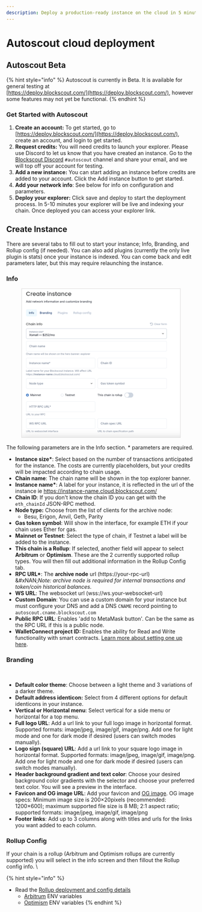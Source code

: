 ```yaml
---
description: Deploy a production-ready instance on the cloud in 5 minutes
---
```


# Autoscout cloud deployment

## Autoscout Beta

{% hint style="info" %}
Autoscout is currently in Beta. It is available for general testing at\
[https://deploy.blockscout.com/](https://deploy.blockscout.com/), however some features may not yet be functional.
{% endhint %}

### Get Started with Autoscout

1. **Create an account:** To get started, go to [https://deploy.blockscout.com/](https://deploy.blockscout.com/), create an account, and login to get started.
2. **Request credits:** You will need credits to launch your explorer. Please use Discord to let us know that you have created an instance. Go to the [Blockscout Discord](https://discord.gg/blockscout) `#autoscout` channel and share your email, and we will top off your account for testing.
3. **Add a new instance:** You can start adding an instance before credits are added to your account. Click the Add instance button to get started.
4. **Add your network info**: See below for info on configuration and parameters.
5. **Deploy your explorer:** Click save and deploy to start the deployment process. In 5-10 minutes your explorer will be live and indexing your chain. Once deployed you can access your explorer link.

## Create Instance

There are several tabs to fill out to start your instance; Info, Branding, and Rollup config (if needed). You can also add plugins (currently the only live plugin is stats) once your instance is indexed. You can come back and edit parameters later, but this may require relaunching the instance.

### Info

<figure><img src="../.gitbook/assets/create-instance.png" alt=""><figcaption></figcaption></figure>

The following parameters are in the Info section. \* parameters are required.

* **Instance size\***: Select based on the number of transactions anticipated for the instance. The costs are currently placeholders, but your credits will be impacted according to chain usage.
* **Chain name**: The chain name will be shown in the top explorer banner.
* **Instance name\***: A label for your instance, it is reflected in the url of the instance ie https://instance-name.cloud.blockscout.com/
* **Chain ID**: If you don't know the chain ID you can get with the `eth_chainId` JSON-RPC method.
* **Node type:** Choose from the list of clients for the archive node:
  * Besu, Erigon, Anvil, Geth, Parity
* **Gas token symbol**: Will show in the interface, for example ETH if your chain uses Ether for gas.
* **Mainnet or Testnet**: Select the type of chain, if Testnet a label will be added to the instance.
* **This chain is a Rollup**: If selected, another field will appear to select **Arbitrum** or **Optimism**. These are the 2 currently supported rollup types. You will then fill out additional information in the Rollup Config tab.
* **RPC URL\***: The **archive node** url (https://your-rpc-url)\
  &#xNAN;_&#x4E;ote: archive node is required for internal transactions and token/coin historical balances._&#x20;
* **WS URL**: The websocket url (wss://ws.your-websocket-url)
* **Custom Domain**: You can use a custom domain for your instance but must configure your DNS and add a DNS `CNAME` record pointing to `autoscout.cname.blockscout.com`
* **Public RPC URL**: Enables 'add to MetaMask button'. Can be the same as the RPC URL if this is a public node.
* **WalletConnect project ID:** Enables the ability for Read and Write functionality with smart contracts. [Learn more about setting one up here](../setup/configuration-options/walletconnect-project-id-for-contract-read-write.md).

### Branding

<figure><img src="../.gitbook/assets/customize-layout.png" alt=""><figcaption></figcaption></figure>

* **Default color theme**: Choose between a light theme and 3 variations of a darker theme.
* **Default address identicon:** Select from 4 different options for default identicons in your instance.
* **Vertical or Horizontal menu**: Select vertical for a side menu or horizontal for a top menu.
* **Full logo URL**: Add a url link to your full logo image in horizontal format. Supported formats: image/jpeg, image/gif, image/png. Add one for light mode and one for dark mode if desired (users can switch modes manually).
* **Logo sign (square) URL**: Add a url link to your square logo image in horizontal format. Supported formats: image/jpeg, image/gif, image/png. Add one for light mode and one for dark mode if desired (users can switch modes manually).
* **Header background gradient and text color**: Choose your desired background color gradients with the selector and choose your preferred text color. You will see a preview in the interface.
* **Favicon and OG image URL**: Add your favicon and [OG image](https://ogp.me/). OG image specs: Minimum image size is 200×20pixels (recommended: 1200×600); maximum supported file size is 8 MB; 2:1 aspect ratio; supported formats: image/jpeg, image/gif, image/png
* **Footer links**: Add up to 3 columns along with titles and urls for the links you want added to each column.

### Rollup Config

If your chain is a rollup (Arbitrum and Optimism rollups are currently supported) you will select in the info screen and then fillout the Rollup config info. \\

{% hint style="info" %}
* Read the [Rollup deployment and config details](https://docs.blockscout.com/setup/deployment/rollup-deployment#arbitrum)
  * [Arbitrum](../setup/env-variables/backend-envs-chain-specific.md#arbitrum-management) ENV variables
  * [Optimism](../setup/env-variables/backend-envs-chain-specific.md#optimism-rollup-management) ENV variables
{% endhint %}

<figure><img src="../.gitbook/assets/rollup-params.png" alt=""><figcaption></figcaption></figure>
